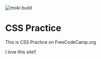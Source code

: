 ![moki build]()
![]()
![]()
![]()

# CSS Practice

This is CSS Practice on FreeCodeCamp.org

I love this site!!
